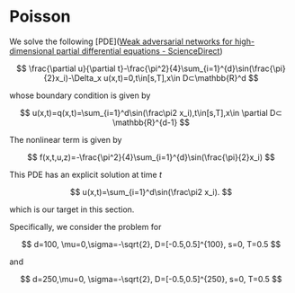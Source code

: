 # Poisson

We solve the following [PDE]([Weak adversarial networks for high-dimensional partial differential equations - ScienceDirect](https://www.sciencedirect.com/science/article/pii/S0021999120301832))

$$
\frac{\partial u}{\partial t}-\frac{\pi^2}{4}\sum_{i=1}^{d}\sin(\frac{\pi}{2}x_i)-\Delta_x u(x,t)=0,t\in[s,T],x\in D⊂\mathbb{R}^d
$$

whose boundary condition is given by

$$
u(x,t)=q(x,t)=\sum_{i=1}^d\sin(\frac\pi2 x_i),t\in[s,T],x\in \partial D⊂ \mathbb{R}^{d-1}
$$

The nonlinear term is given by

$$
f(x,t,u,z)=-\frac{\pi^2}{4}\sum_{i=1}^{d}\sin(\frac{\pi}{2}x_i)
$$


This PDE has an explicit solution at time $t$

$$
u(x,t)=\sum_{i=1}^d\sin(\frac\pi2 x_i).
$$

which is our target in this section.



Specifically, we consider the problem for

$$
d=100, \mu=0,\sigma=-\sqrt{2}, D=[-0.5,0.5]^{100}, s=0, T=0.5
$$

and

$$
d=250,\mu=0, \sigma=-\sqrt{2}, D=[-0.5,0.5]^{250}, s=0, T=0.5
$$

